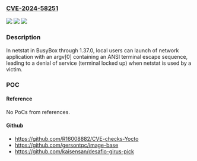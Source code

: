 ### [CVE-2024-58251](https://cve.mitre.org/cgi-bin/cvename.cgi?name=CVE-2024-58251)
![](https://img.shields.io/static/v1?label=Product&message=BusyBox&color=blue)
![](https://img.shields.io/static/v1?label=Version&message=0%20&color=brightgreen)
![](https://img.shields.io/static/v1?label=Vulnerability&message=CWE-150%20Improper%20Neutralization%20of%20Escape%2C%20Meta%2C%20or%20Control%20Sequences&color=brightgreen)

### Description

In netstat in BusyBox through 1.37.0, local users can launch of network application with an argv[0] containing an ANSI terminal escape sequence, leading to a denial of service (terminal locked up) when netstat is used by a victim.

### POC

#### Reference
No PoCs from references.

#### Github
- https://github.com/R16008882/CVE-checks-Yocto
- https://github.com/gersontpc/image-base
- https://github.com/kaisensan/desafio-girus-pick

